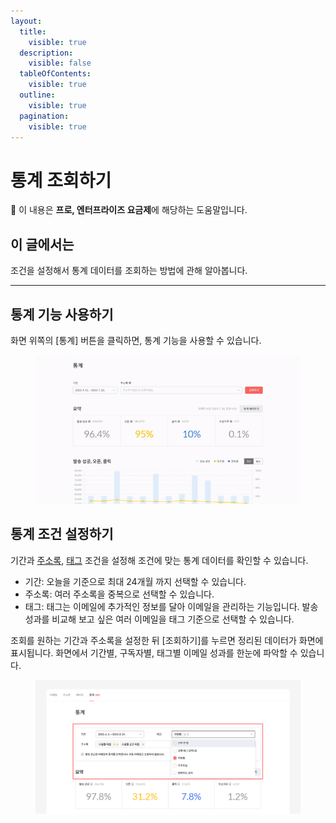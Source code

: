 ```yaml
---
layout:
  title:
    visible: true
  description:
    visible: false
  tableOfContents:
    visible: true
  outline:
    visible: true
  pagination:
    visible: true
---
```


# 통계 조회하기

💬 이 내용은 **프로, 엔터프라이즈 요금제**에 해당하는 도움말입니다.

## 이 글에서는

조건을 설정해서 통계 데이터를 조회하는 방법에 관해 알아봅니다.&#x20;

***

## 통계 기능 사용하기 <a href="#id-01h68bgk0sx8erxf9hhj00s62f" id="id-01h68bgk0sx8erxf9hhj00s62f"></a>

화면 위쪽의 \[통계] 버튼을 클릭하면, 통계 기능을 사용할 수 있습니다.&#x20;

<div data-full-width="false">

<figure><img src="../.gitbook/assets/통계 기능 사용하기_1.gif" alt=""><figcaption></figcaption></figure>

</div>

## 통계 조건 설정하기 <a href="#id-01h5sb5zt1g27gat0xdw1m9mgg" id="id-01h5sb5zt1g27gat0xdw1m9mgg"></a>

기간과 [주소록](broken-reference), [태그](../email/manage/tag.md) 조건을 설정해 조건에 맞는 통계 데이터를 확인할 수 있습니다.

* 기간: 오늘을 기준으로 최대 24개월 까지 선택할 수 있습니다.
* 주소록: 여러 주소록을 중복으로 선택할 수 있습니다.
* 태그: 태그는 이메일에 추가적인 정보를 달아 이메일을 관리하는 기능입니다. 발송 성과를 비교해 보고 싶은 여러 이메일을 태그 기준으로 선택할 수 있습니다.

조회를 원하는 기간과 주소록을 설정한 뒤 \[조회하기]를 누르면 정리된 데이터가 화면에 표시됩니다. 화면에서 기간별, 구독자별, 태그별 이메일 성과를 한눈에 파악할 수 있습니다.

<figure><img src="../.gitbook/assets/통계 조회하기_2.png" alt=""><figcaption></figcaption></figure>
